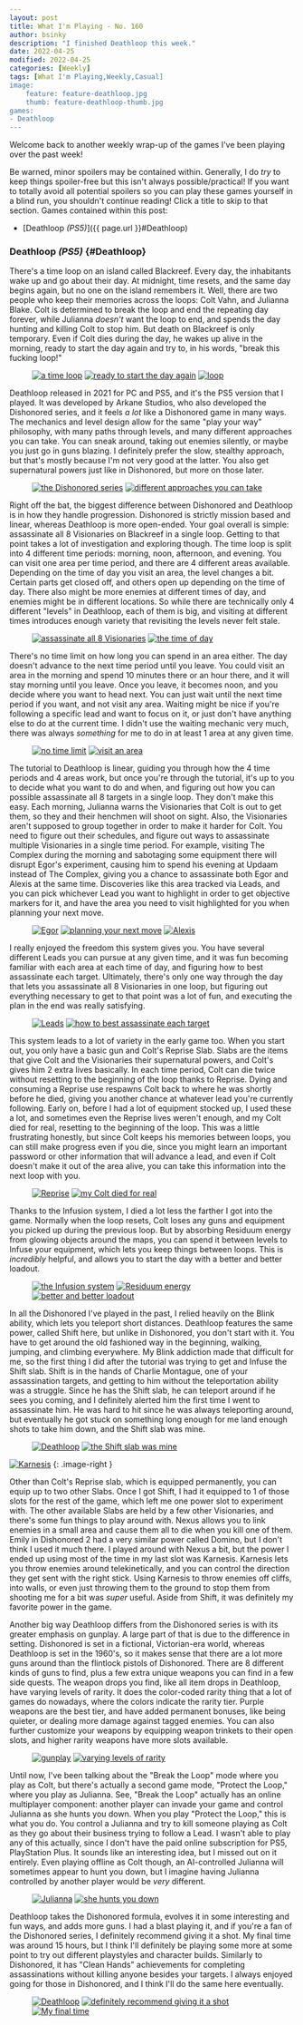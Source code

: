 ```yaml
---
layout: post
title: What I'm Playing - No. 160
author: bsinky
description: "I finished Deathloop this week."
date: 2022-04-25
modified: 2022-04-25
categories: [Weekly]
tags: [What I'm Playing,Weekly,Casual]
image:
    feature: feature-deathloop.jpg
    thumb: feature-deathloop-thumb.jpg
games:
- Deathloop
---
```


Welcome back to another weekly wrap-up of the games I've been playing over the
past week!

Be warned, minor spoilers may be contained within. Generally, I do *try* to keep
things spoiler-free but this isn't always possible/practical! If you want to
totally avoid all potential spoilers so you can play these games yourself in a
blind run, you shouldn't continue reading! Click a title to skip to that section.
Games contained within this post:

 - [Deathloop *(PS5)*]({{ page.url }}#Deathloop)

<!--more-->

### Deathloop *(PS5)*    {#Deathloop}

There's a time loop on an island called Blackreef. Every day, the inhabitants
wake up and go about their day. At midnight, time resets, and the same day
begins again, but no one on the island remembers it. Well, there are two people
who keep their memories across the loops: Colt Vahn, and Julianna Blake. Colt is
determined to break the loop and end the repeating day forever, while Julianna
*doesn't* want the loop to end, and spends the day hunting and killing Colt to
stop him. But death on Blackreef is only temporary. Even if Colt dies during the
day, he wakes up alive in the morning, ready to start the day again and try to,
in his words, "break this fucking loop!"

<figure class="third">
    <a href="https://i.imgur.com/EnzMnO8.jpg"><img src="https://i.imgur.com/EnzMnO8m.jpg" alt="a time loop"/></a>
    <a href="https://i.imgur.com/MjGrTPR.jpg"><img src="https://i.imgur.com/MjGrTPRm.jpg" alt="ready to start the day again"/></a>
    <a href="https://i.imgur.com/2JmSmGY.jpg"><img src="https://i.imgur.com/2JmSmGYm.jpg" alt="loop"/></a>
</figure>

Deathloop released in 2021 for PC and PS5, and it's the PS5 version that I
played. It was developed by Arkane Studios, who also developed the Dishonored
series, and it feels *a lot* like a Dishonored game in many ways. The mechanics
and level design allow for the same "play your way" philosophy, with many paths
through levels, and many different approaches you can take. You can sneak
around, taking out enemies silently, or maybe you just go in guns blazing. I
definitely prefer the slow, stealthy approach, but that's mostly because I'm not
very good at the latter. You also get supernatural powers just like in
Dishonored, but more on those later.

<figure class="half">
    <a href="https://i.imgur.com/VHE9M8n.jpg"><img src="https://i.imgur.com/VHE9M8nm.jpg" alt="the Dishonored series"/></a>
    <a href="https://i.imgur.com/SXAZbgH.jpg"><img src="https://i.imgur.com/SXAZbgHm.jpg" alt="different approaches you can take"/></a>
</figure>

Right off the bat, the biggest difference between Dishonored and Deathloop is in
how they handle progression. Dishonored is strictly mission based and linear,
whereas Deathloop is more open-ended. Your goal overall is simple: assassinate
all 8 Visionaries on Blackreef in a single loop. Getting to that point takes a
lot of investigation and exploring though. The time loop is split into 4
different time periods: morning, noon, afternoon, and evening. You can visit one
area per time period, and there are 4 different areas available. Depending on
the time of day you visit an area, the level changes a bit. Certain parts get
closed off, and others open up depending on the time of day. There also might be
more enemies at different times of day, and enemies might be in different
locations. So while there are technically only 4 different "levels" in
Deathloop, each of them is big, and visiting at different times introduces
enough variety that revisiting the levels never felt stale.

<figure class="half">
    <a href="https://i.imgur.com/OA02BRZ.jpg"><img src="https://i.imgur.com/OA02BRZm.jpg" alt="assassinate all 8 Visionaries"/></a>
    <a href="https://i.imgur.com/nKMZRhg.jpg"><img src="https://i.imgur.com/nKMZRhgm.jpg" alt="the time of day"/></a>
</figure>

There's no time limit on how long you can spend in an area either. The day
doesn't advance to the next time period until you leave. You could visit an area
in the morning and spend 10 minutes there or an hour there, and it will stay
morning until you leave. Once you leave, it becomes noon, and you decide where
you want to head next. You can just wait until the next time period if you want,
and not visit any area. Waiting might be nice if you're following a specific
lead and want to focus on it, or just don't have anything else to do at the
current time. I didn't use the waiting mechanic very much, there was always
*something* for me to do in at least 1 area at any given time.

<figure class="half">
    <a href="https://i.imgur.com/pi3wYUM.jpg"><img src="https://i.imgur.com/pi3wYUMm.jpg" alt="no time limit"/></a>
    <a href="https://i.imgur.com/4GSUGA4.jpg"><img src="https://i.imgur.com/4GSUGA4m.jpg" alt="visit an area"/></a>
</figure>

The tutorial to Deathloop is linear, guiding you through how the 4 time periods
and 4 areas work, but once you're through the tutorial, it's up to you to decide
what you want to do and when, and figuring out how you can possible assassinate
all 8 targets in a single loop. They don't make this easy. Each morning,
Julianna warns the Visionaries that Colt is out to get them, so they and their
henchmen will shoot on sight. Also, the Visionaries aren't supposed to group
together in order to make it harder for Colt. You need to figure out their
schedules, and figure out ways to assassinate multiple Visionaries in a single
time period. For example, visiting The Complex during the morning and sabotaging
some equipment there will disrupt Egor's experiment, causing him to spend his
evening at Updaam instead of The Complex, giving you a chance to assassinate
both Egor and Alexis at the same time. Discoveries like this area tracked via
Leads, and you can pick whichever Lead you want to highlight in order to get
objective markers for it, and have the area you need to visit highlighted for
you when planning your next move.

<figure class="third">
    <a href="https://i.imgur.com/b7KZQ5Y.jpg"><img src="https://i.imgur.com/b7KZQ5Ym.jpg" alt="Egor"/></a>
    <a href="https://i.imgur.com/GafOHx6.jpg"><img src="https://i.imgur.com/GafOHx6m.jpg" alt="planning your next move"/></a>
    <a href="https://i.imgur.com/t4M0adq.jpg"><img src="https://i.imgur.com/t4M0adqm.jpg" alt="Alexis"/></a>
</figure>

I really enjoyed the freedom this system gives you. You have several different
Leads you can pursue at any given time, and it was fun becoming familiar with
each area at each time of day, and figuring how to best assassinate each target.
Ultimately, there's only one way through the day that lets you assassinate all 8
Visionaries in one loop, but figuring out everything necessary to get to that
point was a lot of fun, and executing the plan in the end was really satisfying.

<figure class="half">
    <a href="https://i.imgur.com/sFazcOS.jpg"><img src="https://i.imgur.com/sFazcOSm.jpg" alt="Leads"/></a>
    <a href="https://i.imgur.com/z3psC7O.jpg"><img src="https://i.imgur.com/z3psC7Om.jpg" alt="how to best assassinate each target"/></a>
</figure>

This system leads to a lot of variety in the early game too. When you start out,
you only have a basic gun and Colt's Reprise Slab. Slabs are the items that give
Colt and the Visionaries their supernatural powers, and Colt's gives him 2 extra
lives basically. In each time period, Colt can die twice without resetting to
the beginning of the loop thanks to Reprise. Dying and consuming a Reprise use
respawns Colt back to where he was shortly before he died, giving you another
chance at whatever lead you're currently following. Early on, before I had a lot
of equipment stocked up, I used these a lot, and sometimes even the Reprise
lives weren't enough, and my Colt died for real, resetting to the beginning of
the loop. This was a little frustrating honestly, but since Colt keeps his
memories between loops, you can still make progress even if you die, since you
might learn an important password or other information that will advance a lead,
and even if Colt doesn't make it out of the area alive, you can take this
information into the next loop with you.

<figure class="half">
    <a href="https://i.imgur.com/kJjqW9N.jpg"><img src="https://i.imgur.com/kJjqW9Nm.jpg" alt="Reprise"/></a>
    <a href="https://i.imgur.com/vEBf5X9.jpg"><img src="https://i.imgur.com/vEBf5X9m.jpg" alt="my Colt died for real"/></a>
</figure>

Thanks to the Infusion system, I died a lot less the farther I got into the
game. Normally when the loop resets, Colt loses any guns and equipment you
picked up during the previous loop. But by absorbing Residuum energy from
glowing objects around the maps, you can spend it between levels to Infuse your
equipment, which lets you keep things between loops. This is *incredibly*
helpful, and allows you to start the day with a better and better loadout.

<figure class="third">
    <a href="https://i.imgur.com/rZ2serL.jpg"><img src="https://i.imgur.com/rZ2serLm.jpg" alt="the Infusion system"/></a>
    <a href="https://i.imgur.com/j7oXuZC.jpg"><img src="https://i.imgur.com/j7oXuZCm.jpg" alt="Residuum energy"/></a>
    <a href="https://i.imgur.com/iWnVK0a.jpg"><img src="https://i.imgur.com/iWnVK0am.jpg" alt="better and better loadout"/></a>
</figure>

In all the Dishonored I've played in the past, I relied heavily on the Blink
ability, which lets you teleport short distances. Deathloop features the same
power, called Shift here, but unlike in Dishonored, you don't start with it. You
have to get around the old fashioned way in the beginning, walking, jumping, and
climbing everywhere. My Blink addiction made that difficult for me, so the first
thing I did after the tutorial was trying to get and Infuse the Shift slab.
Shift is in the hands of Charlie Montague, one of your assassination targets,
and getting to him without the teleportation ability was a struggle. Since he
has the Shift slab, he can teleport around if he sees you coming, and I
definitely alerted him the first time I went to assassinate him. He was hard to
hit since he was always teleporting around, but eventually he got stuck on
something long enough for me land enough shots to take him down, and the Shift
slab was mine.

<figure class="half">
    <a href="https://i.imgur.com/koiJh6G.jpg"><img src="https://i.imgur.com/koiJh6Gm.jpg" alt="Deathloop"/></a>
    <a href="https://i.imgur.com/MrKoKaj.jpg"><img src="https://i.imgur.com/MrKoKajm.jpg" alt="the Shift slab was mine"/></a>
</figure>

[![Karnesis](https://i.imgur.com/HTt3Pkhm.jpg)](https://i.imgur.com/HTt3Pkh.jpg)
{: .image-right }

Other than Colt's Reprise slab, which is equipped permanently, you can equip up
to two other Slabs. Once I got Shift, I had it equipped to 1 of those slots for
the rest of the game, which left me one power slot to experiment with. The other
available Slabs are held by a few other Visionaries, and there's some fun things
to play around with. Nexus allows you to link enemies in a small area and cause
them all to die when you kill one of them. Emily in Dishonored 2 had a very
similar power called Domino, but I don't think I used it much there. I played
around with Nexus a bit, but the power I ended up using most of the time in my
last slot was Karnesis. Karnesis lets you throw enemies around telekinetically,
and you can control the direction they get sent with the right stick. Using
Karnesis to throw enemies off cliffs, into walls, or even just throwing them to
the ground to stop them from shooting me for a bit was *super* useful. Aside
from Shift, it was definitely my favorite power in the game.

Another big way Deathloop differs from the Dishonored series is with its greater
emphasis on gunplay. A large part of that is due to the difference in setting.
Dishonored is set in a fictional, Victorian-era world, whereas Deathloop is set
in the 1960's, so it makes sense that there are a lot more guns around than the
flintlock pistols of Dishonored. There are 8 different kinds of guns to find,
plus a few extra unique weapons you can find in a few side quests. The weapon
drops you find, like all item drops in Deathloop, have varying levels of rarity.
It does the color-coded rarity thing that a lot of games do nowadays, where the
colors indicate the rarity tier. Purple weapons are the best tier, and have
added permanent bonuses, like being quieter, or dealing more damage against
tagged enemies. You can also further customize your weapons by equipping weapon
trinkets to their open slots, and higher rarity weapons have more slots
available.

<figure class="half">
    <a href="https://i.imgur.com/IKbJS4s.jpg"><img src="https://i.imgur.com/IKbJS4sm.jpg" alt="gunplay"/></a>
    <a href="https://i.imgur.com/6AtBjBE.jpg"><img src="https://i.imgur.com/6AtBjBEm.jpg" alt="varying levels of rarity"/></a>
</figure>

Until now, I've been talking about the "Break the Loop" mode where you play as
Colt, but there's actually a second game mode, "Protect the Loop," where you
play as Julianna. See, "Break the Loop" actually has an online multiplayer
component: another player can invade your game and control Julianna as she hunts
you down. When you play "Protect the Loop," this is what you do. You control a
Julianna and try to kill someone playing as Colt as they go about their business
trying to follow a Lead. I wasn't able to play any of this actually, since I
don't have the paid online subscription for PS5, PlayStation Plus. It sounds
like an interesting idea, but I missed out on it entirely. Even playing offline
as Colt though, an AI-controlled Julianna will sometimes appear to hunt you
down, but I imagine having Julianna controlled by another player would be *very*
different.

<figure class="half">
    <a href="https://i.imgur.com/QIXxuRS.jpg"><img src="https://i.imgur.com/QIXxuRSm.jpg" alt="Julianna"/></a>
    <a href="https://i.imgur.com/rBceWHK.jpg"><img src="https://i.imgur.com/rBceWHKm.jpg" alt="she hunts you down"/></a>
</figure>

Deathloop takes the Dishonored formula, evolves it in some interesting and fun
ways, and adds more guns. I had a blast playing it, and if you're a fan of the
Dishonored series, I definitely recommend giving it a shot. My final time was
around 15 hours, but I think I'll definitely be playing some more at some point
to try out different playstyles and character builds. Similarly to Dishonored,
it has "Clean Hands" achievements for completing assassinations without killing
anyone besides your targets. I always enjoyed going for those in Dishonored, and
I think I'll do the same here eventually.

<figure class="third">
    <a href="https://i.imgur.com/ji0Bf7o.jpg"><img src="https://i.imgur.com/ji0Bf7om.jpg" alt="Deathloop"/></a>
    <a href="https://i.imgur.com/K2uOCD4.jpg"><img src="https://i.imgur.com/K2uOCD4m.jpg" alt="definitely recommend giving it a shot"/></a>
    <a href="https://i.imgur.com/vgca9RW.jpg"><img src="https://i.imgur.com/vgca9RWm.jpg" alt="My final time"/></a>
</figure>

